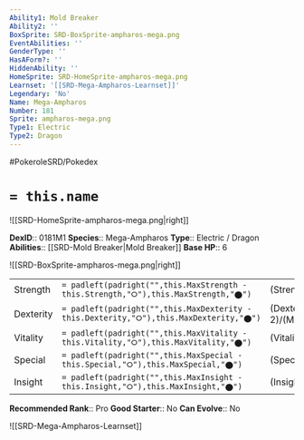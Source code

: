```yaml
---
Ability1: Mold Breaker
Ability2: ''
BoxSprite: SRD-BoxSprite-ampharos-mega.png
EventAbilities: ''
GenderType: ''
HasAForm?: ''
HiddenAbility: ''
HomeSprite: SRD-HomeSprite-ampharos-mega.png
Learnset: '[[SRD-Mega-Ampharos-Learnset]]'
Legendary: 'No'
Name: Mega-Ampharos
Number: 181
Sprite: ampharos-mega.png
Type1: Electric
Type2: Dragon
---
```


#PokeroleSRD/Pokedex

# `= this.name`

![[SRD-HomeSprite-ampharos-mega.png|right]]

**DexID**:: 0181M1
**Species**:: Mega-Ampharos
**Type**:: Electric / Dragon
**Abilities**:: [[SRD-Mold Breaker|Mold Breaker]]
**Base HP**:: 6

![[SRD-BoxSprite-ampharos-mega.png|right]]

|           |                                                                                        |                                          |
| --------- | -------------------------------------------------------------------------------------- | ---------------------------------------- |
| Strength  | `= padleft(padright("",this.MaxStrength - this.Strength,"⭘"),this.MaxStrength,"⬤")`    | (Strength::3)/(MaxStrength::6)   |
| Dexterity | `= padleft(padright("",this.MaxDexterity - this.Dexterity,"⭘"),this.MaxDexterity,"⬤")` | (Dexterity:: 2)/(MaxDexterity::4) |
| Vitality  | `= padleft(padright("",this.MaxVitality - this.Vitality,"⭘"),this.MaxVitality,"⬤")`    | (Vitality::3)/(MaxVitality::6)   |
| Special   | `= padleft(padright("",this.MaxSpecial - this.Special,"⭘"),this.MaxSpecial,"⬤")`       | (Special::4)/(MaxSpecial::8)     |
| Insight   | `= padleft(padright("",this.MaxInsight - this.Insight,"⭘"),this.MaxInsight,"⬤")`       | (Insight::3)/(MaxInsight::6)     |

**Recommended Rank**:: Pro
**Good Starter**:: No
**Can Evolve**:: No

![[SRD-Mega-Ampharos-Learnset]]